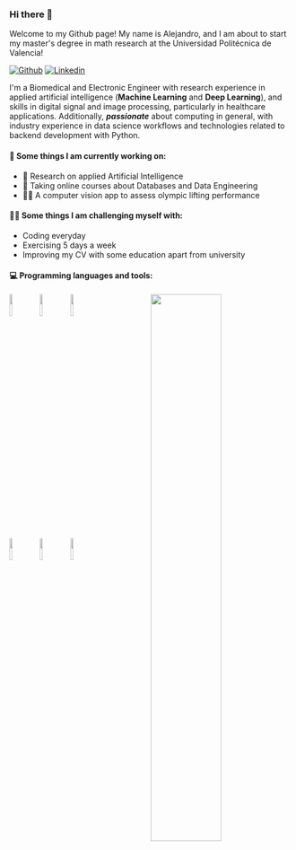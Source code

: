 ### Hi there 👋 

Welcome to my Github page! My name is Alejandro, and I am about to start my master's degree in math research at the Universidad Politécnica de Valencia!  

[![Github](https://img.shields.io/badge/-Github-000?style=flat&logo=Github&logoColor=white)](https://github.com/MoraRubio)
[![Linkedin](https://img.shields.io/badge/-LinkedIn-blue?style=flat&logo=Linkedin&logoColor=white)](https://www.linkedin.com/in/alejandro-mora-rubio/)

I'm a Biomedical and Electronic Engineer with research experience in applied artificial intelligence (**Machine Learning** and **Deep Learning**), and skills in digital signal and image processing, particularly in healthcare applications. Additionally, ***passionate*** about computing in general, with industry experience in data science workflows and technologies related to backend development with Python.

#### 🎯 Some things I am currently working on: 
- 🩻 Research on applied Artificial Intelligence
- 💾 Taking online courses about Databases and Data Engineering
- 🏋🏽 A computer vision app to assess olympic lifting performance

#### 💪🏼 Some things I am challenging myself with:
- Coding everyday
- Exercising 5 days a week
- Improving my CV with some education apart from university

#### :computer: Programming languages and tools: 
<p>
	<img width="50%" align="right" src="https://github-readme-stats.vercel.app/api?username=MoraRubio&show_icons=true&hide_border=true" />

  <code><img width="10%" src="https://www.vectorlogo.zone/logos/python/python-ar21.svg"></code>
  <code><img width="10%" src="https://www.vectorlogo.zone/logos/pytorch/pytorch-ar21.svg"></code>
  <code><img width="10%" src="https://www.vectorlogo.zone/logos/mysql/mysql-ar21.svg"></code>

  <br />
  
  <code><img width="10%" src="https://www.vectorlogo.zone/logos/mongodb/mongodb-ar21.svg"></code>
  <code><img width="10%" src="https://www.vectorlogo.zone/logos/docker/docker-ar21.svg"></code>
  <code><img width="10%" src="https://www.vectorlogo.zone/logos/git-scm/git-scm-ar21.svg"></code>
</p>
